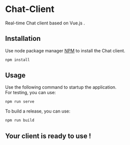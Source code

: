 # Chat-Client
Real-time Chat client based on Vue.js .

## Installation
Use node package manager [NPM](https://www.npmjs.com/) to install the Chat client.
```bash
npm install
```

## Usage
Use the following command to startup the application.<br>
For testing, you can use:
```bash
npm run serve
```

To build a release, you can use:
```bash
npm run build
```

## Your client is ready to use !